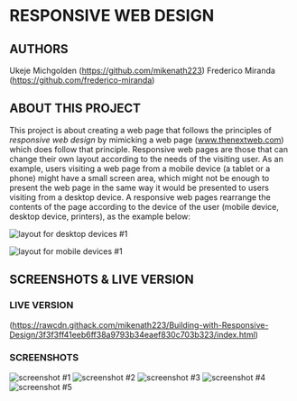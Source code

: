 # RESPONSIVE WEB DESIGN

## AUTHORS

Ukeje Michgolden (https://github.com/mikenath223)
Frederico Miranda (https://github.com/frederico-miranda)

## ABOUT THIS PROJECT

This project is about creating a web page that follows the principles of _responsive web design_ by mimicking a web page (www.thenextweb.com) which does follow that principle. Responsive web pages are those that can change their own layout according to the needs of the visiting user. As an example, users visiting a web page from a mobile device (a tablet or a phone) might have a small screen area, which might not be enough to present the web page in the same way it would be presented to users visiting from a desktop device. A responsive web pages rearrange the contents of the page according to the device of the user (mobile device, desktop device, printers), as the example below:

![layout for desktop devices #1](images/wide-screen/001.png "Example of desktop layout #1")

![layout for mobile devices #1](images/narrow-screen/001.png "Example of mobile layout #1")

## SCREENSHOTS & LIVE VERSION

### LIVE VERSION

(https://rawcdn.githack.com/mikenath223/Building-with-Responsive-Design/3f3f3ff41eeb6ff38a9793b34eaef830c703b323/index.html)

### SCREENSHOTS

![screenshot #1](images/screenshots/001.png)
![screenshot #2](images/screenshots/002.png)
![screenshot #3](images/screenshots/003.png)
![screenshot #4](images/screenshots/004.png)
![screenshot #5](images/screenshots/005.png)
